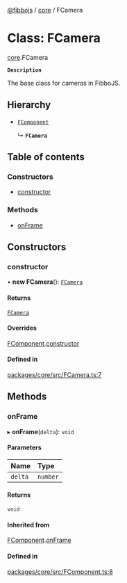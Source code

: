 [@fibbojs](/api/index)  / [core](/api/modules/core_src) / FCamera

# Class: FCamera

[core](/api/modules/core_src).FCamera

**`Description`**

The base class for cameras in FibboJS.

## Hierarchy

- [`FComponent`](core_src.FComponent.md)

  ↳ **`FCamera`**

## Table of contents

### Constructors

- [constructor](core_src.FCamera.md#constructor)

### Methods

- [onFrame](core_src.FCamera.md#onframe)

## Constructors

### constructor

• **new FCamera**(): [`FCamera`](core_src.FCamera.md)

#### Returns

[`FCamera`](core_src.FCamera.md)

#### Overrides

[FComponent](core_src.FComponent.md).[constructor](core_src.FComponent.md#constructor)

#### Defined in

[packages/core/src/FCamera.ts:7](https://github.com/fibbojs/fibbo/blob/0d3489d2e4ad78e4ea66790ef822964befd36906/packages/core/src/FCamera.ts#L7)

## Methods

### onFrame

▸ **onFrame**(`delta`): `void`

#### Parameters

| Name | Type |
| :------ | :------ |
| `delta` | `number` |

#### Returns

`void`

#### Inherited from

[FComponent](core_src.FComponent.md).[onFrame](core_src.FComponent.md#onframe)

#### Defined in

[packages/core/src/FComponent.ts:8](https://github.com/fibbojs/fibbo/blob/0d3489d2e4ad78e4ea66790ef822964befd36906/packages/core/src/FComponent.ts#L8)
